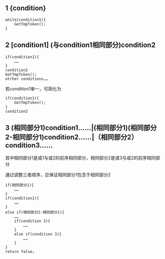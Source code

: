 ## 1 {condition}

```
while(condition1){
	GetTmpToken();
}
```

## 2 [condition1] (与condition1相同部分)condition2

```
if(condition1){
	……
}
condition2
GetTmpToken();
otrher conditions……
```

若condition1单一，可简化为

```
if(condition1){
	GetTmpToken();
}
condition2
```



## 3 (相同部分1)condition1……|(相同部分1)(相同部分2-相同部分1)condition2……|（相同部分2）condition3……

其中相同部分1是或1与或2的前序相同部分，相同部分2是或3与或2的前序相同部分

通过调整三者顺序，应保证相同部分1包含于相同部分2

```
if(相同部分1){
	……
}
if(condition1){
	……
}
else if(相同部分2-相同部分1){
	……
	if(condition 2){
		……
	}
	else if(condition 3){
		……
	}
}
return false;
```

